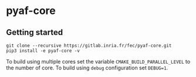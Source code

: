 # pyaf-core



## Getting started

```
git clone --recursive https://gitlab.inria.fr/fec/pyaf-core.git
pip3 install -e pyaf-core -v
```

To build using multiple cores set the variable `CMAKE_BUILD_PARALLEL_LEVEL` to the number of core.
To build using `debug` configuration set `DEBUG=1`.
